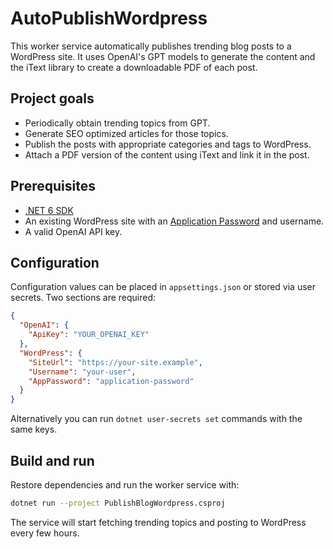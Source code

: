 # AutoPublishWordpress

This worker service automatically publishes trending blog posts to a WordPress site. It uses OpenAI's GPT models to generate the content and the iText library to create a downloadable PDF of each post.

## Project goals
- Periodically obtain trending topics from GPT.
- Generate SEO optimized articles for those topics.
- Publish the posts with appropriate categories and tags to WordPress.
- Attach a PDF version of the content using iText and link it in the post.

## Prerequisites
- [.NET 6 SDK](https://dotnet.microsoft.com/en-us/download/dotnet/6.0)
- An existing WordPress site with an [Application Password](https://wordpress.com/support/application-passwords/) and username.
- A valid OpenAI API key.

## Configuration
Configuration values can be placed in `appsettings.json` or stored via user secrets. Two sections are required:

```json
{
  "OpenAI": {
    "ApiKey": "YOUR_OPENAI_KEY"
  },
  "WordPress": {
    "SiteUrl": "https://your-site.example",
    "Username": "your-user",
    "AppPassword": "application-password"
  }
}
```

Alternatively you can run `dotnet user-secrets set` commands with the same keys.

## Build and run
Restore dependencies and run the worker service with:

```bash
dotnet run --project PublishBlogWordpress.csproj
```

The service will start fetching trending topics and posting to WordPress every few hours.
